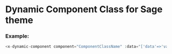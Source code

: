 # Dynamic Component Class for Sage theme
### Example:
```php
<x-dynamic-component component="ComponentClassName" :data="['data'=>'variable data']" />
```
